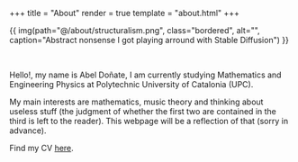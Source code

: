 +++
title = "About"
render = true
template = "about.html"
+++

<!--
<img src="structuralism.png">
-->

{{ img(path="@/about/structuralism.png", class="bordered", alt="", caption="Abstract nonsense I got playing arround with Stable Diffusion") }}

&nbsp;

Hello!, my name is Abel Doñate, I am currently studying Mathematics and Engineering Physics at Polytechnic University of Catalonia (UPC).

My main interests are mathematics, music theory and thinking about useless stuff (the judgment of whether the first two are contained in the third is left to the reader). This webpage will be a reflection of that (sorry in advance).

Find my CV <a href="CV.pdf" target="blank">here</a>.
